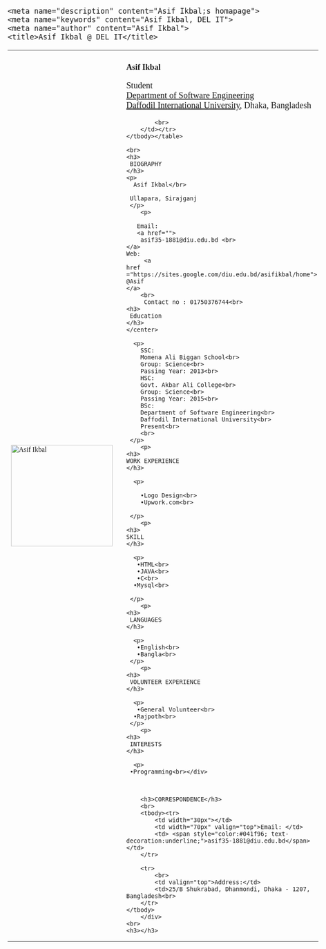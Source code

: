 <!DOCTYPE html PUBLIC "-//W3C//DTD XHTML 1.0 Strict//EN" "http://www.w3.org/TR/xhtml1/DTD/xhtml1-strict.dtd">
<html xmlns="http://www.w3.org/1999/xhtml" lang="en" xml:lang="en"><head><meta http-equiv="Content-Type" content="text/html; charset=UTF-8">

	<meta name="description" content="Asif Ikbal;s homapage">
	<meta name="keywords" content="Asif Ikbal, DEL IT">
	<meta name="author" content="Asif Ikbal">
	<title>Asif Ikbal @ DEL IT</title>

<!--
.STYLE1 {color: #FF0000}
.STYLE2 {color: #0000FF}
-->
  
</style>
<style>
body {
   font-family: verdana;
  font-size: 20px
}
p {
  font-family: verdana;
  font-size: 20px;
}
</style>
</head>

<body>
<div id="wrap">
	<div id="topbar"></div>
	<div id="content">
	<table>
		<tbody><tr>
			<td><img src="../Asif Ikbal @ DEL IT_files/ASIF.jpg" alt="Asif Ikbal" width="235"></td>
			<td width="20px"></td>
			<td width="400" ><img src="" alt=""><br>
			<div class="sub_title">
			  <h3>Asif Ikbal</h3>
			</div>
			<p>Student <br>
			  <a href="http://swe.daffodilvarsity.edu.bd/" target="_blank">Department of Software Engineering</a><br>
          <a href="http://daffodilvarsity.edu.bd/" target="_blank">Daffodil International University</a>, Dhaka, Bangladesh</p>
		 
			<br>
		</td></tr>
	</tbody></table>

	<br>
	<h3>
	 BIOGRAPHY
	</h3>
	<p> 
	  Asif Ikbal</br>
	 
	 Ullapara, Sirajganj
	 </p>
	    <p> 

	   Email:
	   <a href=""> 
	    asif35-1881@diu.edu.bd <br>
	</a>
	Web:
	     <a
	href ="https://sites.google.com/diu.edu.bd/asifikbal/home">
	@Asif
	</a>
	    <br>
	     Contact no : 01750376744<br>
	<h3>
	 Education 
	</h3>
	</center>
	  
	  <p> 
	    SSC:
	    Momena Ali Biggan School<br>
	    Group: Science<br>
	    Passing Year: 2013<br>
	    HSC:
	    Govt. Akbar Ali College<br>
	    Group: Science<br>
	    Passing Year: 2015<br>
	    BSc:
	    Department of Software Engineering<br>
	    Daffodil International University<br>
	    Present<br>
	    <br>
	 </p>
	    <p>
	<h3>
	WORK EXPERIENCE 
	</h3>
	  
	  <p> 

	    •Logo Design<br>
	    •Upwork.com<br>

	 </p>
	    <p> 
	<h3>
	SKILL 
	</h3>
	  
	  <p> 
	   •HTML<br>
	   •JAVA<br>
	   •C<br>
	  •Mysql<br>
	   
	 </p>
	    <p>
	<h3>
	 LANGUAGES
	</h3>
	  
	  <p> 
	   •English<br>
	   •Bangla<br>
	 </p>
	    <p> 
	<h3>
	 VOLUNTEER EXPERIENCE
	</h3>
	  
	  <p> 
	   •General Volunteer<br>
	  •Rajpoth<br>
	 </p>
	    <p>
	<h3>
	 INTERESTS
	</h3>
	  
	  <p>	   
	 •Programming<br></div>
	   
	  
  
		<h3>CORRESPONDENCE</h3>
		<br>
		<tbody><tr>
			<td width="30px"></td>
			<td width="70px" valign="top">Email: </td>
			<td> <span style="color:#041f96; text-decoration:underline;">asif35-1881@diu.edu.bd</span></td>
		</tr>

		<tr>
			<br>
			<td valign="top">Address:</td>
			<td>25/B Shukrabad, Dhanmondi, Dhaka - 1207, Bangladesh<br>
		</tr>
	</tbody>
		</div>
	<br>
	<h3></h3>

</script>



</body></html>

